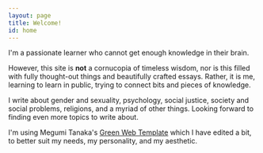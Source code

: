 ```yaml
---
layout: page
title: Welcome!
id: home
---
```


I'm a passionate learner who cannot get enough knowledge in their brain.

However, this site is <b>not</b> a cornucopia of timeless wisdom, nor is this filled with fully thought-out things and beautifully crafted essays. Rather, it is me, learning to learn in public, trying to connect bits and pieces of knowledge.

I write about gender and sexuality, psychology, social justice, society and social problems, religions, and a myriad of other things. Looking forward to finding even more topics to write about.

I'm using Megumi Tanaka's <a href="https://garden.megu.space/">Green Web Template</a> which I have edited a bit, to better suit my needs, my personality, and my aesthetic.
